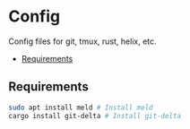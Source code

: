 # Config

Config files for git, tmux, rust, helix, etc.

- [Requirements](#requirements)

## Requirements

``` bash
sudo apt install meld # Install meld
cargo install git-delta # Install git-delta
```

